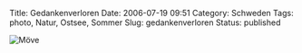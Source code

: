 Title: Gedankenverloren
Date: 2006-07-19 09:51
Category: Schweden
Tags: photo, Natur, Ostsee, Sommer
Slug: gedankenverloren
Status: published

![Möve](/pic/move.jpg "Möve")

